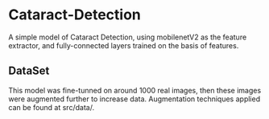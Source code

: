 Cataract-Detection
==============================

A simple model of Cataract Detection, using mobilenetV2 as the feature extractor, and fully-connected layers trained on the basis of features.

DataSet
------------

This model was fine-tunned on around 1000 real images, then these images were augmented further to increase data. Augmentation techniques applied can be found at src/data/.



